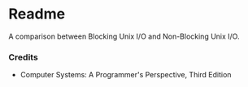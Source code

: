 # Readme
A comparison between Blocking Unix I/O and Non-Blocking Unix I/O.

### Credits
- Computer Systems: A Programmer's Perspective, Third Edition
